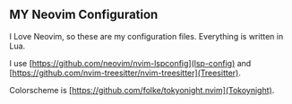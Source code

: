 ## MY Neovim Configuration

I Love Neovim, so these are my configuration files. Everything is written in Lua.

I use [https://github.com/neovim/nvim-lspconfig](lsp-config) and [https://github.com/nvim-treesitter/nvim-treesitter](Treesitter).

Colorscheme is [https://github.com/folke/tokyonight.nvim](Tokoynight).
